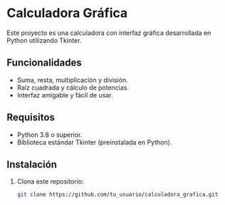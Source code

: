 # Calculadora Gráfica

Este proyecto es una calculadora con interfaz gráfica desarrollada en Python utilizando Tkinter.

## Funcionalidades
- Suma, resta, multiplicación y división.
- Raíz cuadrada y cálculo de potencias.
- Interfaz amigable y fácil de usar.

## Requisitos
- Python 3.8 o superior.
- Biblioteca estándar Tkinter (preinstalada en Python).

## Instalación
1. Clona este repositorio:
   ```bash
   git clone https://github.com/tu_usuario/calculadora_grafica.git
